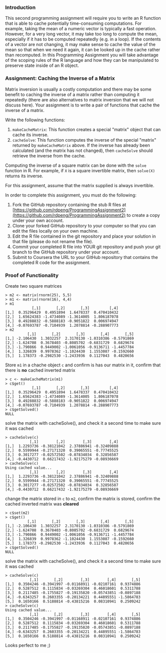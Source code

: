 ### Introduction

This second programming assignment will require you to write an R
function that is able to cache potentially time-consuming computations.
For example, taking the mean of a numeric vector is typically a fast
operation. However, for a very long vector, it may take too long to
compute the mean, especially if it has to be computed repeatedly (e.g.
in a loop). If the contents of a vector are not changing, it may make
sense to cache the value of the mean so that when we need it again, it
can be looked up in the cache rather than recomputed. In this
Programming Assignment you will take advantage of the scoping rules of
the R language and how they can be manipulated to preserve state inside
of an R object.

### Assignment: Caching the Inverse of a Matrix

Matrix inversion is usually a costly computation and there may be some
benefit to caching the inverse of a matrix rather than computing it
repeatedly (there are also alternatives to matrix inversion that we will
not discuss here). Your assignment is to write a pair of functions that
cache the inverse of a matrix.

Write the following functions:

1.  `makeCacheMatrix`: This function creates a special "matrix" object
    that can cache its inverse.
2.  `cacheSolve`: This function computes the inverse of the special
    "matrix" returned by `makeCacheMatrix` above. If the inverse has
    already been calculated (and the matrix has not changed), then
    `cacheSolve` should retrieve the inverse from the cache.

Computing the inverse of a square matrix can be done with the `solve`
function in R. For example, if `X` is a square invertible matrix, then
`solve(X)` returns its inverse.

For this assignment, assume that the matrix supplied is always
invertible.

In order to complete this assignment, you must do the following:

1.  Fork the GitHub repository containing the stub R files at
    [https://github.com/rdpeng/ProgrammingAssignment2](https://github.com/rdpeng/ProgrammingAssignment2)
    to create a copy under your own account.
2.  Clone your forked GitHub repository to your computer so that you can
    edit the files locally on your own machine.
3.  Edit the R file contained in the git repository and place your
    solution in that file (please do not rename the file).
4.  Commit your completed R file into YOUR git repository and push your
    git branch to the GitHub repository under your account.
5.  Submit to Coursera the URL to your GitHub repository that contains
    the completed R code for the assignment.

### Proof of Functionality

Create two square matrices

    > m2 <- matrix(rnorm(25), 5,5)
    > m1 <- matrix(rnorm(16), 4,4)
    > m1
                [,1]       [,2]       [,3]         [,4]
    [1,]  0.35296429  0.4951894  1.6478337  0.470410432
    [2,]  1.65624383 -1.4734089 -1.3614005  1.806187078
    [3,]  0.49288832 -0.5888183 -0.9051822  0.006974947
    [4,] -0.07693787 -0.7104939  1.2078814 -0.288907773
    > m2
              [,1]       [,2]       [,3]       [,4]       [,5]
    [1,] -2.106430  1.3032257  2.3170130 -1.0310386 -0.5791869
    [2,] -1.624708  0.3678403 -0.8085702 -0.6831729  0.6829674
    [3,] -1.790866  0.9449002 -1.0061056 -0.9136711 -1.4457784
    [4,]  1.326839  0.9978362 -1.1024430  1.1553087 -0.1592660
    [5,]  1.178373 -0.2982530 -1.2433936  0.1127043  0.4820656

Store `m1` in a chache object `c` and confirm is has our matrix in it, confirm that there is **no** cached inverted matrix

    > c <- makeCacheMatrix(m1)
    > c$get()
                [,1]       [,2]       [,3]         [,4]
    [1,]  0.35296429  0.4951894  1.6478337  0.470410432
    [2,]  1.65624383 -1.4734089 -1.3614005  1.806187078
    [3,]  0.49288832 -0.5888183 -0.9051822  0.006974947
    [4,] -0.07693787 -0.7104939  1.2078814 -0.288907773
    > c$getSolved()
    NULL

solve the matrix with cacheSolve(), and check it a second time to make sure it was cached

    > cacheSolve(c)
               [,1]        [,2]        [,3]        [,4]
    [1,]  1.2293736 -0.38121042  2.37886941 -0.32409888
    [2,]  0.5599944 -0.27171320  0.39065551 -0.77745525
    [3,]  0.3017277 -0.02572502 -0.07834034  0.32856587
    [4,] -0.4430712  0.66217432 -1.92175279 -0.08936669
    > cacheSolve(c)
    Using cached value...
               [,1]        [,2]        [,3]        [,4]
    [1,]  1.2293736 -0.38121042  2.37886941 -0.32409888
    [2,]  0.5599944 -0.27171320  0.39065551 -0.77745525
    [3,]  0.3017277 -0.02572502 -0.07834034  0.32856587
    [4,] -0.4430712  0.66217432 -1.92175279 -0.08936669

change the matrix stored in `c` to `m2`, confirm the matrix is stored, confirm the cached inverted matrix was **cleared**

    > c$set(m2)
    > c$get()
              [,1]       [,2]       [,3]       [,4]       [,5]
    [1,] -2.106430  1.3032257  2.3170130 -1.0310386 -0.5791869
    [2,] -1.624708  0.3678403 -0.8085702 -0.6831729  0.6829674
    [3,] -1.790866  0.9449002 -1.0061056 -0.9136711 -1.4457784
    [4,]  1.326839  0.9978362 -1.1024430  1.1553087 -0.1592660
    [5,]  1.178373 -0.2982530 -1.2433936  0.1127043  0.4820656
    > c$getSolved()
    NULL

solve the matrix with cacheSolve(), and check it a second time to make sure it was cached

    > cacheSolve(c)
               [,1]       [,2]        [,3]        [,4]       [,5]
    [1,]  0.3504246 -0.3941997 -0.01168911 -0.02107161  0.9374886
    [2,]  0.5287512  0.1115834 -0.03269304  0.46018601  0.5311788
    [3,]  0.2117485 -0.1755827 -0.19135820 -0.05743851 -0.0897188
    [4,] -0.6343257  0.2603355 -0.20134221  0.44895551 -1.5864783
    [5,]  0.1650166  0.5188814 -0.43815216  0.08310941  0.2509242
    > cacheSolve(c)
    Using cached value...
               [,1]       [,2]        [,3]        [,4]       [,5]
    [1,]  0.3504246 -0.3941997 -0.01168911 -0.02107161  0.9374886
    [2,]  0.5287512  0.1115834 -0.03269304  0.46018601  0.5311788
    [3,]  0.2117485 -0.1755827 -0.19135820 -0.05743851 -0.0897188
    [4,] -0.6343257  0.2603355 -0.20134221  0.44895551 -1.5864783
    [5,]  0.1650166  0.5188814 -0.43815216  0.08310941  0.2509242

Looks perfect to me ;)
